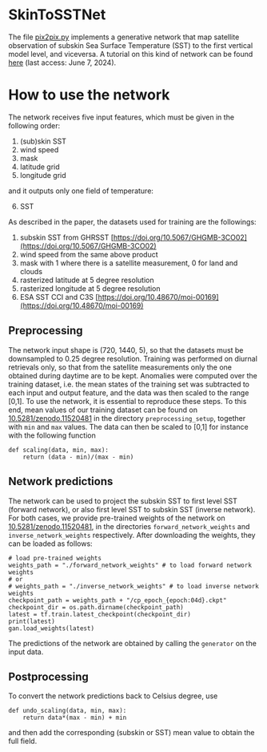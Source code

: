 # SkinToSSTNet
The file [pix2pix.py](pix2pix.py) implements a generative network that map satellite observation of subskin Sea Surface Temperature (SST) to the first vertical model level, and viceversa.<!-- This network has been used in the manuscript _Assimilation of Diurnal Satellite Retrieval of Sea Surface Temperature with Convolutional Neural Network_, M. Broccoli and A. Cipollone (2024); the interested reader is referred to the manuscript for further details.-->
A tutorial on this kind of network can be found [here](https://www.tensorflow.org/tutorials/generative/pix2pix) (last access: June 7, 2024).

# How to use the network
The network receives five input features, which must be given in the following order:
1. (sub)skin SST
2. wind speed
3. mask
4. latitude grid
5. longitude grid

and it outputs only one field of temperature:

6. SST

As described in the paper, the datasets used for training are the followings:
1. subskin SST from GHRSST [https://doi.org/10.5067/GHGMB-3CO02](https://doi.org/10.5067/GHGMB-3CO02)
2. wind speed from the same above product
3. mask with 1 where there is a satellite measurement, 0 for land and clouds
4. rasterized latitude at 5 degree resolution
5. rasterized longitude at 5 degree resolution
6. ESA SST CCI and C3S [https://doi.org/10.48670/moi-00169](https://doi.org/10.48670/moi-00169)

## Preprocessing
The network input shape is (720, 1440, 5), so that the datasets must be downsampled to 0.25 degree resolution.
Training was performed on diurnal retrievals only, so that from the satellite measurements only the one obtained during daytime are to be kept.
Anomalies were computed over the training dataset, i.e. the mean states of the training set was subtracted to each input and output feature, and the data was then scaled to the range [0,1].
To use the network, it is essential to reproduce these steps.
To this end, mean values of our training dataset can be found on [10.5281/zenodo.11520481](https://zenodo.org/doi/10.5281/zenodo.11520481) in the directory `preprocessing_setup`, together with `min` and `max` values.
The data can then be scaled to [0,1] for instance with the following function
```
def scaling(data, min, max):
    return (data - min)/(max - min)
```

## Network predictions
The network can be used to project the subskin SST to first level SST (forward network), or also first level SST to subskin SST (inverse network).
For both cases, we provide pre-trained weights of the network on [10.5281/zenodo.11520481](https://zenodo.org/doi/10.5281/zenodo.11520481), in the directories `forward_network_weights` and `inverse_network_weights` respectively.
After downloading the weights, they can be loaded as follows:
```
# load pre-trained weights
weights_path = "./forward_network_weights" # to load forward network weights
# or
# weights_path = "./inverse_network_weights" # to load inverse network weights
checkpoint_path = weights_path + "/cp_epoch_{epoch:04d}.ckpt"
checkpoint_dir = os.path.dirname(checkpoint_path)
latest = tf.train.latest_checkpoint(checkpoint_dir)
print(latest)
gan.load_weights(latest)
```
The predictions of the network are obtained by calling the `generator` on the input data.

## Postprocessing
To convert the network predictions back to Celsius degree, use
```
def undo_scaling(data, min, max):
    return data*(max - min) + min
```
and then add the corresponding (subskin or SST) mean value to obtain the full field.














